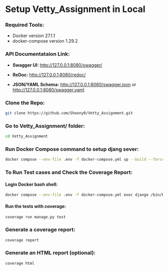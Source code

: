 # Setup Vetty_Assignment in Local

### Required Tools:
- Docker version 27.1.1
- docker-compose version 1.29.2

### API Documentataion Link:
- **Swagger UI:** http://127.0.0.1:8080/swagger/

- **ReDoc:** http://127.0.0.1:8080/redoc/

- **JSON/YAML Schema:** http://127.0.0.1:8080/swagger.json or http://127.0.0.1:8080/swagger.yaml


### Clone the Repo:
```bash
git clone https://github.com/Shoony0/Vetty_Assignment.git
```

### Go to **Vetty_Assignment/** folder:
```bash
cd Vetty_Assignment
```

### Run Docker Compose command to setup djang sever:
```bash
docker compose --env-file .env -f docker-compose.yml up --build --force-recreate --remove-orphans
```

### To Run Test cases and Check the Coverage Report:
#### Login Docker bash shell:
```bash
docker compose --env-file .env -f docker-compose.yml exec django /bin/bash
```
#### Run the tests with coverage:
```bash
coverage run manage.py test
```
### Generate a coverage report:
```bash
coverage report
```
 
### Generate an HTML report (optional):
```bash
coverage html
```
 
